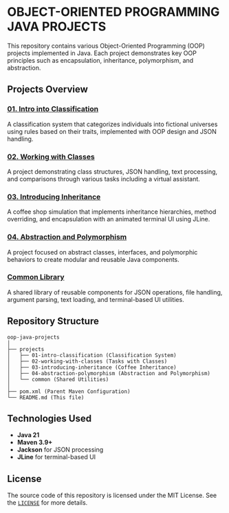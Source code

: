 # **OBJECT-ORIENTED PROGRAMMING JAVA PROJECTS**

This repository contains various Object-Oriented Programming (OOP) projects implemented in Java. Each project demonstrates key OOP principles such as encapsulation, inheritance, polymorphism, and abstraction.

## **Projects Overview**

### **[01. Intro into Classification](projects/01-intro-classification)**
A classification system that categorizes individuals into fictional universes using rules based on their traits, implemented with OOP design and JSON handling.

### **[02. Working with Classes](projects/02-working-with-classes)**
A project demonstrating class structures, JSON handling, text processing, and comparisons through various tasks including a virtual assistant.

### **[03. Introducing Inheritance](projects/03-introducing-inheritance)**
A coffee shop simulation that implements inheritance hierarchies, method overriding, and encapsulation with an animated terminal UI using JLine.

### **[04. Abstraction and Polymorphism](projects/04-abstraction-polymorphism)**
A project focused on abstract classes, interfaces, and polymorphic behaviors to create modular and reusable Java components.

### **[Common Library](projects/common)**
A shared library of reusable components for JSON operations, file handling, argument parsing, text loading, and terminal-based UI utilities.

## **Repository Structure**
```
oop-java-projects
│
├── projects
│   ├── 01-intro-classification (Classification System)
│   ├── 02-working-with-classes (Tasks with Classes)
│   ├── 03-introducing-inheritance (Coffee Inheritance)
│   ├── 04-abstraction-polymorphism (Abstraction and Polymorphism)
│   └── common (Shared Utilities)
│
├── pom.xml (Parent Maven Configuration)
└── README.md (This file)
```

## **Technologies Used**
- **Java 21**
- **Maven 3.9+**
- **Jackson** for JSON processing
- **JLine** for terminal-based UI

## **License**
The source code of this repository is licensed under the MIT License. See the [`LICENSE`](LICENSE) for more details.

